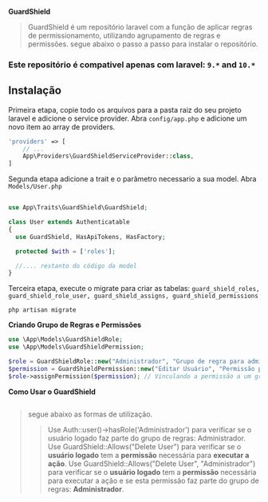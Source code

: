 **GuardShield**
> GuardShield é um repositório laravel com a função de aplicar regras de permissionamento, utilizando agrupamento de regras e permissões.
> segue abaixo o passo a passo para instalar o repositório.

### Este repositório é compativel apenas com laravel: `9.*` and `10.*`

## Instalação

Primeira etapa, copie todo os arquivos para a pasta raiz do seu projeto laravel e adicione o service provider. Abra `config/app.php` e adicione um novo item ao array de providers.

```php
'providers' => [
    // ...
    App\Providers\GuardShieldServiceProvider::class,
]
```

Segunda etapa adicione a trait e o parâmetro necessario a sua model. Abra `Models/User.php`
```php

use App\Traits\GuardShield\GuardShield;

class User extends Authenticatable
{
  use GuardShield, HasApiTokens, HasFactory;

  protected $with = ['roles'];

  //.... restanto do código da model
}
```

Terceira etapa, execute o migrate para criar as tabelas: ```guard_shield_roles, guard_shield_role_user, guard_shield_assigns, guard_shield_permissions```
```shell script
php artisan migrate
```


**Criando Grupo de Regras e Permissões**
```php
use \App\Models\GuardShieldRole;
use \App\Models\GuardShieldPermission;

$role = GuardShieldRole::new("Administrador", "Grupo de regra para administradores."); // Criando um novo grupo de permissões
$permission = GuardShieldPermission::new("Editar Usuário", "Permissão para editar usuário"); // Criando uma nova permissão
$role->assignPermission($permission); // Vinculando a permissão a um grupo de permissões.
```

**Como Usar o GuardShield**
```php


```

> segue abaixo as formas de utilização.
> > Use Auth::user()->hasRole('Administrador') para verificar se o usuário logado faz parte do grupo de regras: Administrador.
> > Use GuardShield::Allows("Delete User") para verificar se o **usuário logado** tem a **permissão** necessária para **executar a ação**.
> > Use GuardShield::Allows("Delete User", "Administrador") para verificar se o **usuário logado** tem a **permissão** necessária para executar a ação e se esta permissão faz parte do grupo de regras: **Administrador**.
